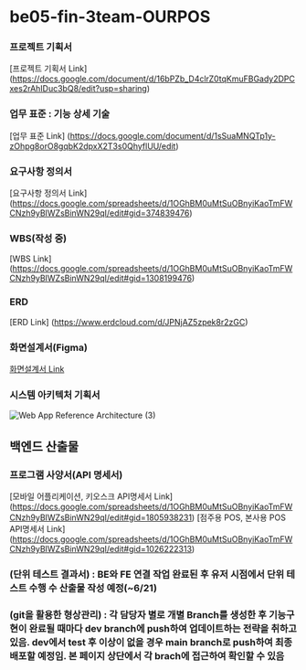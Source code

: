 # be05-fin-3team-OURPOS

### 프로젝트 기획서
[프로젝트 기획서 Link] (https://docs.google.com/document/d/16bPZb_D4clrZ0tqKmuFBGady2DPCxes2rAhIDuc3bQ8/edit?usp=sharing)

### 업무 표준 : 기능 상세 기술
[업무 표준 Link] (https://docs.google.com/document/d/1sSuaMNQTp1y-zOhpg8orO8gqbK2dpxX2T3s0QhyflUU/edit)

### 요구사항 정의서 
[요구사항 정의서 Link] (https://docs.google.com/spreadsheets/d/1OGhBM0uMtSuOBnyiKaoTmFWCNzh9yBIWZsBinWN29qI/edit#gid=374839476)

### WBS(작성 중)
[WBS Link] (https://docs.google.com/spreadsheets/d/1OGhBM0uMtSuOBnyiKaoTmFWCNzh9yBIWZsBinWN29qI/edit#gid=1308199476)

### ERD
[ERD Link] (https://www.erdcloud.com/d/JPNjAZ5zpek8r2zGC)

### 화면설계서(Figma)
[화면설계서 Link](https://www.figma.com/design/iqi38u8n1XngmPmkvINnDV/Untitled?node-id=0-1&t=jTdCdDf0tgFWFKv9-0)

### 시스템 아키텍처 기획서
![Web App Reference Architecture (3)](https://github.com/beyond-sw-camp/be05-fin-3team-OURPOS/assets/155698895/6fda9d1d-f181-41de-822b-88c2b664d5f5)

## 백엔드 산출물

### 프로그램 사양서(API 명세서)
[모바일 어플리케이션, 키오스크 API명세서 Link] (https://docs.google.com/spreadsheets/d/1OGhBM0uMtSuOBnyiKaoTmFWCNzh9yBIWZsBinWN29qI/edit#gid=1805938231)
[점주용 POS, 본사용 POS API명세서 Link] (https://docs.google.com/spreadsheets/d/1OGhBM0uMtSuOBnyiKaoTmFWCNzh9yBIWZsBinWN29qI/edit#gid=1026222313)

### (단위 테스트 결과서) : BE와 FE 연결 작업 완료된 후 유저 시점에서 단위 테스트 수행 수 산출물 작성 예정(~6/21)

### (git을 활용한 형상관리) : 각 담당자 별로 개별 Branch를 생성한 후 기능구현이 완료될 때마다 dev branch에 push하여 업데이트하는 전략을 취하고 있음. dev에서 test 후 이상이 없을 경우 main branch로 push하여 최종 배포할 예정임. 본 페이지 상단에서  각 brach에 접근하여 확인할 수 있음
